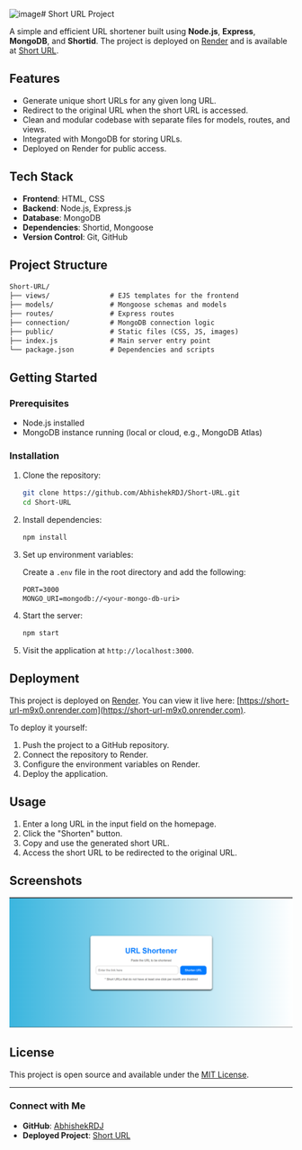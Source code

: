 ![image](https://github.com/user-attachments/assets/9b34edce-f19f-4e1c-93bd-9cc3b153bebd)# Short URL Project

A simple and efficient URL shortener built using **Node.js**, **Express**, **MongoDB**, and **Shortid**. The project is deployed on [Render](https://render.com) and is available at [Short URL](https://short-url-m9x0.onrender.com).

## Features

- Generate unique short URLs for any given long URL.
- Redirect to the original URL when the short URL is accessed.
- Clean and modular codebase with separate files for models, routes, and views.
- Integrated with MongoDB for storing URLs.
- Deployed on Render for public access.

## Tech Stack

- **Frontend**: HTML, CSS
- **Backend**: Node.js, Express.js
- **Database**: MongoDB
- **Dependencies**: Shortid, Mongoose
- **Version Control**: Git, GitHub

## Project Structure

```
Short-URL/
├── views/               # EJS templates for the frontend
├── models/              # Mongoose schemas and models
├── routes/              # Express routes
├── connection/          # MongoDB connection logic
├── public/              # Static files (CSS, JS, images)
├── index.js             # Main server entry point
└── package.json         # Dependencies and scripts
```

## Getting Started

### Prerequisites

- Node.js installed
- MongoDB instance running (local or cloud, e.g., MongoDB Atlas)

### Installation

1. Clone the repository:

   ```bash
   git clone https://github.com/AbhishekRDJ/Short-URL.git
   cd Short-URL
   ```

2. Install dependencies:

   ```bash
   npm install
   ```

3. Set up environment variables:

   Create a `.env` file in the root directory and add the following:

   ```env
   PORT=3000
   MONGO_URI=mongodb://<your-mongo-db-uri>
   ```

4. Start the server:

   ```bash
   npm start
   ```

5. Visit the application at `http://localhost:3000`.

## Deployment

This project is deployed on [Render](https://render.com). You can view it live here: [https://short-url-m9x0.onrender.com](https://short-url-m9x0.onrender.com).

To deploy it yourself:

1. Push the project to a GitHub repository.
2. Connect the repository to Render.
3. Configure the environment variables on Render.
4. Deploy the application.

## Usage

1. Enter a long URL in the input field on the homepage.
2. Click the "Shorten" button.
3. Copy and use the generated short URL.
4. Access the short URL to be redirected to the original URL.

## Screenshots
![Homepage Screenshot](screenshots/image.png)


## License

This project is open source and available under the [MIT License](LICENSE).

---

### Connect with Me

- **GitHub**: [AbhishekRDJ](https://github.com/AbhishekRDJ)
- **Deployed Project**: [Short URL](https://short-url-m9x0.onrender.com)
